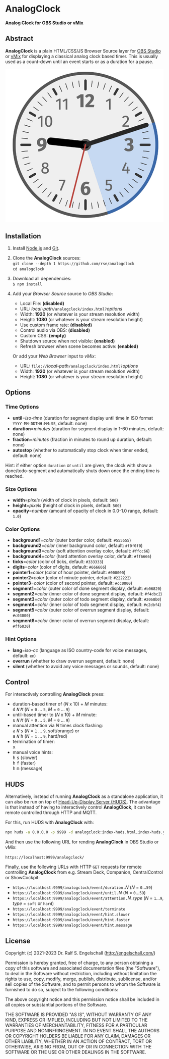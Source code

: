 
AnalogClock
===========

**Analog Clock for OBS Studio or vMix**

Abstract
--------

**AnalogClock** is a plain HTML/CSS/JS Browser Source layer for [OBS
Studio](http://obsproject.com/) or [vMix](https://www.vmix.com/) for
displaying a classical analog clock based timer. This is usually used as
a count-down until an event starts or as a duration for a pause.

![AnalogClock screenshot](screenshot.png)

Installation
------------

1. Install [Node.js](https://nodejs.org/) and [Git](https://git-scm.com/).

2. Clone the **AnalogClock** sources:<br/>
   `git clone --depth 1 https://github.com/rse/analogclock`<br/>
   `cd analogclock`<br/>

3. Download all dependencies:<br/>
   `$ npm install`

4. Add your *Browser Source* source to *OBS Studio*:

   - Local File: **(disabled)**
   - URL: *local-path*`/analogclock/index.html?`*options*
   - Width: **1920** (or whatever is your stream resolution width)
   - Height: **1080** (or whatever is your stream resolution height)
   - Use custom frame rate: **(disabled)**
   - Control audio via OBS: **(disabled)**
   - Custom CSS: **(empty)**
   - Shutdown source when not visible: **(enabled)**
   - Refresh browser when scene becomes active: **(enabled)**

   Or add your *Web Browser* input to *vMix*:

   - URL: `file://`*local-path*`/analogclock/index.html?`*options*
   - Width: **1920** (or whatever is your stream resolution width)
   - Height: **1080** (or whatever is your stream resolution height)

Options
-------

### Time Options

- **until**=*iso-time* (duration for segment display until time in ISO format `YYYY-MM-DDTHH:MM:SS`, default: none)
- **duration**=*minutes* (duration for segment display in 1-60 minutes, default: none)
- **fraction**=*minutes* (fraction in minutes to round up duration, default: none)
- **autostop** (whether to automatically stop clock when timer ended, default: none)

Hint: if either option `duration` or `until` are given, the clock with
show a done/todo-segment and automatically shuts down once the ending
time is reached.

### Size Options

- **width**=*pixels* (width of clock in pixels, default: `500`)
- **height**=*pixels* (height of clock in pixels, default: `500`)
- **opacity**=*number* (amount of opacity of clock in 0.0-1.0 range, default: `1.0`)

### Color Options

- **background1**=*color* (outer border color, default: `#555555`)
- **background2**=*color* (inner background color, default: `#f0f0f0`)
- **background3**=*color* (soft attention overlay color, default: `#ffcc66`)
- **background4**=*color* (hard attention overlay color, default: `#ff6666`)
- **ticks**=*color* (color of ticks, default: `#333333`)
- **digits**=*color* (color of digits, default: `#666666`)
- **pointer1**=*color* (color of hour pointer, default: `#000000`)
- **pointer2**=*color* (color of minute pointer, default: `#222222`)
- **pointer3**=*color* (color of second pointer, default: `#cc0000`)
- **segment1**=*color* (outer color of done segment display, default: `#b06820`)
- **segment2**=*color* (inner color of done segment display, default: `#f4dbc2`)
- **segment3**=*color* (outer color of todo segment display, default: `#2068b0`)
- **segment4**=*color* (inner color of todo segment display, default: `#c2dbf4`)
- **segment5**=*color* (outer color of overrun segment display, default: `#c03000`)
- **segment6**=*color* (inner color of overrun segment display, default: `#ff6030`)

### Hint Options

- **lang**=*iso-cc* (language as ISO country-code for voice messages, default: `en`)
- **overrun** (whether to draw overrun segment, default: none)
- **silent** (whether to avoid any voice messages or sounds, default: none)

Control
-------

For interactively controlling **AnalogClock** press:

- duration-based timer of (*N* x 10) + *M* minutes:<br/>
  <kbd>d</kbd> <kbd>*N*</kbd> <kbd>*M*</kbd> (*N* = `0` ... `5`, *M* = `0` ... `9`)
- until-based timer to (*N* x 10) + *M* minute:<br/>
  <kbd>u</kbd> <kbd>*N*</kbd> <kbd>*M*</kbd> (*N* = `0` ... `5`, *M* = `0` ... `9`)
- manual attention via *N* times clock flashing:<br/>
  <kbd>a</kbd> <kbd>*N*</kbd> <kbd>s</kbd> (*N* = `1` ... `9`, soft/orange) or<br/>
  <kbd>a</kbd> <kbd>*N*</kbd> <kbd>h</kbd> (*N* = `1` ... `9`, hard/red)
- termination of timer:<br/>
  <kbd>x</kbd>
- manual voice hints:<br/>
  <kbd>h</kbd> <kbd>s</kbd> (slower)<br/>
  <kbd>h</kbd> <kbd>f</kbd> (faster)<br/>
  <kbd>h</kbd> <kbd>m</kbd> (message)

HUDS
----

Alternatively, instead of running **AnalogClock** as a standalone
application, it can also be run on top of [Head-Up-Display Server
(HUDS)](https://github.com/rse/huds). The advantage is that instead
of having to interactively control **AnalogClock**, it can be remote
controlled through HTTP and MQTT.

For this, run HUDS with **AnalogClock** with:

```sh
npx huds -a 0.0.0.0 -p 9999 -d analogclock:index-huds.html,index-huds.yaml
```

And then use the following URL for rending **AnalogClock** in OBS Studio or vMix:

`https://localhost:9999/analogclock/`

Finally, use the following URLs with HTTP `GET` requests for remote
controlling **AnalogClock** from e.g. Stream Deck, Companion,
CentralControl or ShowCockpit:

- `https://localhost:9999/analogclock/event/duration.`*N* (*N* = `0`...`59`)
- `https://localhost:9999/analogclock/event/until.`*N* (*N* = `0`...`59`)
- `https://localhost:9999/analogclock/event/attention.`*N*`.`*type* (*N* = `1`...`9`, *type* = `soft` or `hard`)
- `https://localhost:9999/analogclock/event/terminate`
- `https://localhost:9999/analogclock/event/hint.slower`
- `https://localhost:9999/analogclock/event/hint.faster`
- `https://localhost:9999/analogclock/event/hint.message`

License
-------

Copyright (c) 2021-2023 Dr. Ralf S. Engelschall (http://engelschall.com/)

Permission is hereby granted, free of charge, to any person obtaining
a copy of this software and associated documentation files (the
"Software"), to deal in the Software without restriction, including
without limitation the rights to use, copy, modify, merge, publish,
distribute, sublicense, and/or sell copies of the Software, and to
permit persons to whom the Software is furnished to do so, subject to
the following conditions:

The above copyright notice and this permission notice shall be included
in all copies or substantial portions of the Software.

THE SOFTWARE IS PROVIDED "AS IS", WITHOUT WARRANTY OF ANY KIND,
EXPRESS OR IMPLIED, INCLUDING BUT NOT LIMITED TO THE WARRANTIES OF
MERCHANTABILITY, FITNESS FOR A PARTICULAR PURPOSE AND NONINFRINGEMENT.
IN NO EVENT SHALL THE AUTHORS OR COPYRIGHT HOLDERS BE LIABLE FOR ANY
CLAIM, DAMAGES OR OTHER LIABILITY, WHETHER IN AN ACTION OF CONTRACT,
TORT OR OTHERWISE, ARISING FROM, OUT OF OR IN CONNECTION WITH THE
SOFTWARE OR THE USE OR OTHER DEALINGS IN THE SOFTWARE.

